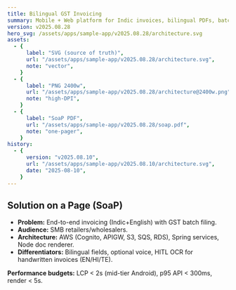 ```yaml
---
title: Bilingual GST Invoicing
summary: Mobile + Web platform for Indic invoices, bilingual PDFs, batch GST filing, optional voice commands.
version: v2025.08.28
hero_svg: /assets/apps/sample-app/v2025.08.28/architecture.svg
assets:
  - {
      label: "SVG (source of truth)",
      url: "/assets/apps/sample-app/v2025.08.28/architecture.svg",
      note: "vector",
    }
  - {
      label: "PNG 2400w",
      url: "/assets/apps/sample-app/v2025.08.28/architecture@2400w.png",
      note: "high-DPI",
    }
  - {
      label: "SoaP PDF",
      url: "/assets/apps/sample-app/v2025.08.28/soap.pdf",
      note: "one-pager",
    }
history:
  - {
      version: "v2025.08.10",
      url: "/assets/apps/sample-app/v2025.08.10/architecture.svg",
      date: "2025-08-10",
    }
---
```


## Solution on a Page (SoaP)

- **Problem:** End-to-end invoicing (Indic+English) with GST batch filing.
- **Audience:** SMB retailers/wholesalers.
- **Architecture:** AWS (Cognito, APIGW, S3, SQS, RDS), Spring services, Node doc renderer.
- **Differentiators:** Bilingual fields, optional voice, HITL OCR for handwritten invoices (EN/HI/TE).

**Performance budgets:** LCP < 2s (mid-tier Android), p95 API < 300ms, render < 5s.
